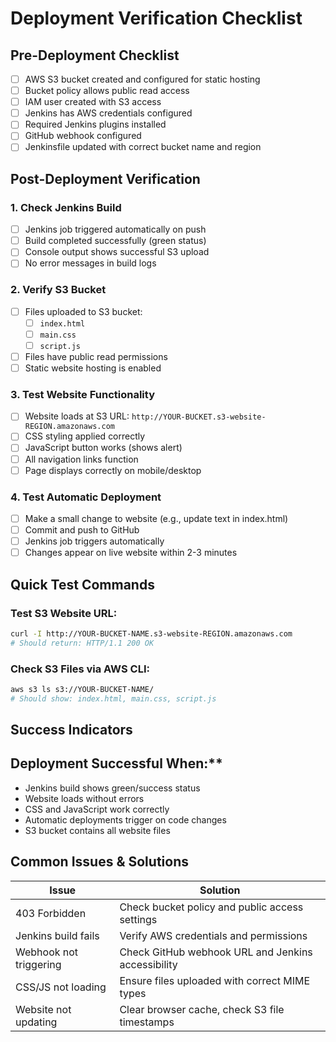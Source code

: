 # Deployment Verification Checklist

## Pre-Deployment Checklist

- [ ] AWS S3 bucket created and configured for static hosting
- [ ] Bucket policy allows public read access
- [ ] IAM user created with S3 access
- [ ] Jenkins has AWS credentials configured
- [ ] Required Jenkins plugins installed
- [ ] GitHub webhook configured
- [ ] Jenkinsfile updated with correct bucket name and region

## Post-Deployment Verification

### 1. Check Jenkins Build
- [ ] Jenkins job triggered automatically on push
- [ ] Build completed successfully (green status)
- [ ] Console output shows successful S3 upload
- [ ] No error messages in build logs

### 2. Verify S3 Bucket
- [ ] Files uploaded to S3 bucket:
  - [ ] `index.html`
  - [ ] `main.css`
  - [ ] `script.js`
- [ ] Files have public read permissions
- [ ] Static website hosting is enabled

### 3. Test Website Functionality
- [ ] Website loads at S3 URL: `http://YOUR-BUCKET.s3-website-REGION.amazonaws.com`
- [ ] CSS styling applied correctly
- [ ] JavaScript button works (shows alert)
- [ ] All navigation links function
- [ ] Page displays correctly on mobile/desktop

### 4. Test Automatic Deployment
- [ ] Make a small change to website (e.g., update text in index.html)
- [ ] Commit and push to GitHub
- [ ] Jenkins job triggers automatically
- [ ] Changes appear on live website within 2-3 minutes

## Quick Test Commands

### Test S3 Website URL:
```bash
curl -I http://YOUR-BUCKET-NAME.s3-website-REGION.amazonaws.com
# Should return: HTTP/1.1 200 OK
```

### Check S3 Files via AWS CLI:
```bash
aws s3 ls s3://YOUR-BUCKET-NAME/
# Should show: index.html, main.css, script.js
```

## Success Indicators

## Deployment Successful When:**
- Jenkins build shows green/success status
- Website loads without errors
- CSS and JavaScript work correctly
- Automatic deployments trigger on code changes
- S3 bucket contains all website files

## Common Issues & Solutions

| Issue | Solution |
|-------|----------|
| 403 Forbidden | Check bucket policy and public access settings |
| Jenkins build fails | Verify AWS credentials and permissions |
| Webhook not triggering | Check GitHub webhook URL and Jenkins accessibility |
| CSS/JS not loading | Ensure files uploaded with correct MIME types |
| Website not updating | Clear browser cache, check S3 file timestamps |